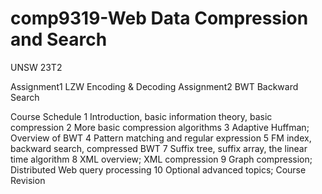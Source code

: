 # comp9319-Web Data Compression and Search 
UNSW 23T2
 
Assignment1 LZW Encoding & Decoding
Assignment2 BWT Backward Search

Course Schedule
1  Introduction, basic information theory, basic compression
2  More basic compression algorithms
3  Adaptive Huffman; Overview of BWT
4  Pattern matching and regular expression
5  FM index, backward search, compressed BWT
7  Suffix tree, suffix array, the linear time algorithm
8  XML overview; XML compression
9  Graph compression; Distributed Web query processing
10 Optional advanced topics; Course Revision
